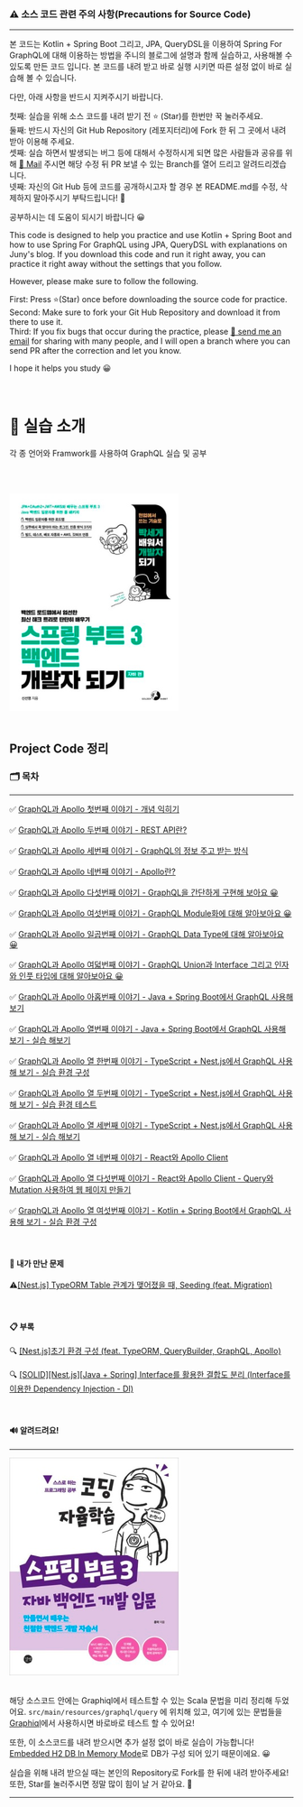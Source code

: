 ### ⚠️ 소스 코드 관련 주의 사항(Precautions for Source Code)

---
본 코드는 Kotlin + Spring Boot 그리고, JPA, QueryDSL을 이용하여 Spring For GraphQL에 대해 이용하는 방법을 주니의 블로그에 설명과 함께 실습하고, 사용해볼 수 있도록 만든 코드 입니다.
본 코드를 내려 받고 바로 실행 시키면 따른 설정 없이 바로 실습해 볼 수 있습니다. <br>

다만, 아래 사항을 반드시 지켜주시기 바랍니다. <br>

첫째: 실습을 위해 소스 코드를 내려 받기 전 ⭐️ (Star)를 한번만 꾹 눌러주세요. <br>
둘째: 반드시 자신의 Git Hub Repository (레포지터리)에 Fork 한 뒤 그 곳에서 내려 받아 이용해 주세요. <br>
셋째: 실습 하면서 발생되는 버그 등에 대해서 수정하시게 되면 많은 사람들과 공유를 위해 [📨 Mail](junyharang8592@gmail.com) 주시면 해당 수정 뒤 PR 보낼 수 있는 Branch를 열어 드리고 알려드리겠습니다. <br>
넷째: 자신의 Git Hub 등에 코드를 공개하시고자 할 경우 본 README.md를 수정, 삭제하지 말아주시기 부탁드립니다! 🙏 <br>

공부하시는 데 도움이 되시기 바랍니다 😀 <br>

This code is designed to help you practice and use Kotlin + Spring Boot and how to use Spring For GraphQL using JPA, QueryDSL with explanations on Juny's blog.
If you download this code and run it right away, you can practice it right away without the settings that you follow. <br>

However, please make sure to follow the following. <br>

First: Press ⭐(Star) once before downloading the source code for practice. <br>
Second: Make sure to fork your Git Hub Repository and download it from there to use it. <br>
Third: If you fix bugs that occur during the practice, please [📨 send me an email](junyharang8592@gmail.com) for sharing with many people, and I will open a branch where you can send PR after the correction and let you know. <br>

I hope it helps you study 😀 <br>
<br><br>

# 🚀 실습 소개

각 종 언어와 Framwork를 사용하여 GraphQL 실습 및 공부

<br><br>

[![img_2.png](img_2.png)](https://link.coupang.com/a/bjcgMF) <br><br>

## Project Code 정리

### 🗂 목차

---
✅ [GraphQL과 Apollo 첫번째 이야기 - 개념 익히기](https://junyharang.tistory.com/509)
<br><br>
✅ [GraphQL과 Apollo 두번째 이야기 - REST API란?](https://junyharang.tistory.com/457)
<br><br>
✅ [GraphQL과 Apollo 세번째 이야기 - GraphQL의 정보 주고 받는 방식](https://junyharang.tistory.com/511)
<br><br>
✅ [GraphQL과 Apollo 네번째 이야기 - Apollo란?](https://junyharang.tistory.com/512)
<br><br>
✅ [GraphQL과 Apollo 다섯번째 이야기 - GraphQL을 간단하게 구현해 보아요 😀](https://junyharang.tistory.com/513)
<br><br>
✅ [GraphQL과 Apollo 여섯번째 이야기 - GraphQL Module화에 대해 알아보아요 😀](https://junyharang.tistory.com/514)
<br><br>
✅ [GraphQL과 Apollo 일곱번째 이야기 - GraphQL Data Type에 대해 알아보아요 😀](https://junyharang.tistory.com/515)
<br><br>
✅ [GraphQL과 Apollo 여덟번째 이야기 - GraphQL Union과 Interface 그리고 인자와 인풋 타입에 대해 알아보아요 😀](https://junyharang.tistory.com/516)
<br><br>
✅ [GraphQL과 Apollo 아홉번째 이야기 - Java + Spring Boot에서 GraphQL 사용해 보기](https://junyharang.tistory.com/517)
<br><br>
✅ [GraphQL과 Apollo 열번째 이야기 - Java + Spring Boot에서 GraphQL 사용해 보기 - 실습 해보기](https://junyharang.tistory.com/518)
<br><br>
✅ [GraphQL과 Apollo 열 한번째 이야기 - TypeScript + Nest.js에서 GraphQL 사용해 보기 - 실습 환경 구성](https://junyharang.tistory.com/524)
<br><br>
✅ [GraphQL과 Apollo 열 두번째 이야기 - TypeScript + Nest.js에서 GraphQL 사용해 보기 - 실습 환경 테스트](https://junyharang.tistory.com/525)
<br><br>
✅ [GraphQL과 Apollo 열 세번째 이야기 - TypeScript + Nest.js에서 GraphQL 사용해 보기 - 실습 해보기](https://junyharang.tistory.com/527)
<br><br>
✅ [GraphQL과 Apollo 열 네번째 이야기 - React와 Apollo Client](https://junyharang.tistory.com/528)
<br><br>
✅ [GraphQL과 Apollo 열 다섯번째 이야기 - React와 Apollo Client - Query와 Mutation 사용하여 웹 페이지 만들기](https://junyharang.tistory.com/529)
<br><br>
✅ [GraphQL과 Apollo 열 여섯번째 이야기 - Kotlin + Spring Boot에서 GraphQL 사용해 보기 - 실습 환경 구성](https://junyharang.tistory.com/533)
<br><br><br>

#### 🤔 내가 만난 문제
⚠️[\[Nest.js\] TypeORM Table 관계가 맺어졌을 때, Seeding \(feat. Migration\)](https://junyharang.tistory.com/521)
<br><br><br>

#### 📋 부록
🔍 [\[Nest.js\]초기 환경 구성 (feat. TypeORM, QueryBuilder, GraphQL, Apollo)](https://junyharang.tistory.com/520)
<br><br>
🔍 [\[SOLID\]\[Nest.js\]\[Java + Spring\] Interface를 활용한 결합도 분리 \(Interface를 이용한 Dependency Injection - DI\)](https://junyharang.tistory.com/526)
<br><br><br>

#### 🔊 알려드려요!

---

[![img.png](img.png)](https://link.coupang.com/a/bjcy54) <br><br>

해당 소스코드 안에는 Graphiql에서 테스트할 수 있는 Scala 문법을 미리 정리해 두었어요.
`src/main/resources/graphql/query` 에 위치해 있고, 여기에 있는 문법들을 [Graphiql](http://localhost:8080/graphiql?path=/graphql)에서 사용하시면 바로바로 테스트 할 수 있어요!

또한, 이 소스코드를 내려 받으시면 추가 설정 없이 바로 실습이 가능합니다!
[Embedded H2 DB In Memory Mode](http://localhost:8080/h2-console/login.jsp)로 DB가 구성 되어 있기 때문이에요. 😀

실습을 위해 내려 받으실 때는 본인의 Repository로 Fork를 한 뒤에 내려 받아주세요!
또한, Star를 눌러주시면 정말 많이 힘이 날 거 같아요. 🤭

---

